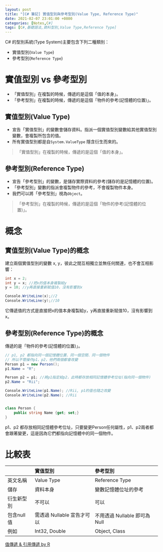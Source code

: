 ```yaml
---
layout: post
title: "[C# 筆記] 實值型別與參考型別(Value Type, Reference Type)"
date: 2021-02-07 23:01:00 +0800
categories: [Notes,C#]
tags: [C#,基礎語法,資料型別,Value Type,Reference Type]
---
```


C# 的型別系統(Type System)主要包含下列二種類別：
- 實值型別(`Value Type`)
- 參考型別(`Reference Type`)

# 實值型別 vs 參考型別

- 「實值型別」在複製的時候，傳遞的是這個「值的本身」。
- 「參考型別」在複製的時候，傳遞的是這個「物件的參考(記憶體的位置)」。

## 實值型別(Value Type)

- 宣告「實值型別」的變數會儲存資料。指派一個實值型別變數給其他實值型別變數，會複製所包含的值。
- 所有實值型別都是自`System.ValueType` 隱含衍生而來的。

> 「實值型別」在複製的時候，傳遞的是這個「值的本身」。

## 參考型別(Reference Type)

- 宣告「參考型別」的變數，是儲存實際資料的參考(儲存的是記憶體的位置)。
- 「參考型別」變數的指派會複製物件的參考，不會複製物件本身。
- 我們可以將「參考型別」視為`Object`。

> 「參考型別」在複製的時候，傳遞的是這個「物件的參考(記憶體的位置)」。

# 概念
## 實值型別(Value Type)的概念

建立兩個實值型別的變數 x, y，彼此之間互相獨立並無任何關連，也不會互相影響：

```c#
int x = 2;
int y = x; //把x的值本身複製給y
y = 10; //y再直接重新賦值10，沒有影響到x

Console.WriteLine(x);//2
Console.WriteLine(y);//10
```

它傳遞值的方式是直接把x的值本身複製給y，y再直接重新賦值10，沒有影響到x。


## 參考型別(Reference Type)的概念

傳遞的是「物件的參考(記憶體的位置)」。      

```c#
// p1, p2 都指向同一個記憶體位置、同一個空間、同一個物件
// 所以不管操作p1、p2，他們兩個都會改變
Person p1 = new Person();
p1.Name = "R";

Person p2 = p1; //將p1指定給p2，此時都存放相同記憶體參考位址(指向同一個物件)
p2.Name = "Rii";

Console.WriteLine(p1.Name); //Rii, p1的值也隨之改變
Console.WriteLine(p2.Name); //Rii


class Person {
    public string Name {get; set;}
}
```

p1、p2 都存放相同記憶體參考位址，只要變更Person任何屬性，p1、p2兩者都會跟著變更，這是因為它們都指向記憶體中的同一個物件。


# 比較表

|          | 實值型別                 | 參考型別 |
|:---------|:-------------------------|:--------|
| 英文名稱  | Value Type                | Reference Type |
| 儲存      | 資料本身                  | 變數記憶體位址的參考 |
| 衍生新型別 | 不可以                   | 可以   |
| 包含null值 |需透過 Nullable 宣告才可以  | 不用透過 Nullable 即可為 Null |
| 例如      | Int32, Double            | Object, Class   |


[值傳遞 & 引用傳遞 by R](https://riivalin.github.io/posts/2011/01/valuetype-referencetype/)